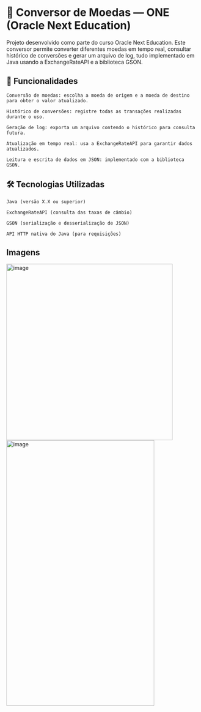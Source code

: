 # 💱 Conversor de Moedas — ONE (Oracle Next Education)
Projeto desenvolvido como parte do curso Oracle Next Education.
Este conversor permite converter diferentes moedas em tempo real, consultar histórico de conversões e gerar um arquivo de log, tudo implementado em Java usando a ExchangeRateAPI e a biblioteca GSON.
## 🚀 Funcionalidades

    Conversão de moedas: escolha a moeda de origem e a moeda de destino para obter o valor atualizado.

    Histórico de conversões: registre todas as transações realizadas durante o uso.

    Geração de log: exporta um arquivo contendo o histórico para consulta futura.

    Atualização em tempo real: usa a ExchangeRateAPI para garantir dados atualizados.

    Leitura e escrita de dados em JSON: implementado com a biblioteca GSON.

## 🛠 Tecnologias Utilizadas

    Java (versão X.X ou superior)

    ExchangeRateAPI (consulta das taxas de câmbio)

    GSON (serialização e desserialização de JSON)

    API HTTP nativa do Java (para requisições)

## Imagens

<img width="435" height="461" alt="image" src="https://github.com/user-attachments/assets/07e7d471-0a7a-439d-a117-e6db21733db7" />

<img width="387" height="694" alt="image" src="https://github.com/user-attachments/assets/4b412588-40b9-41d2-963b-1a4d3e0bc9e9" />
